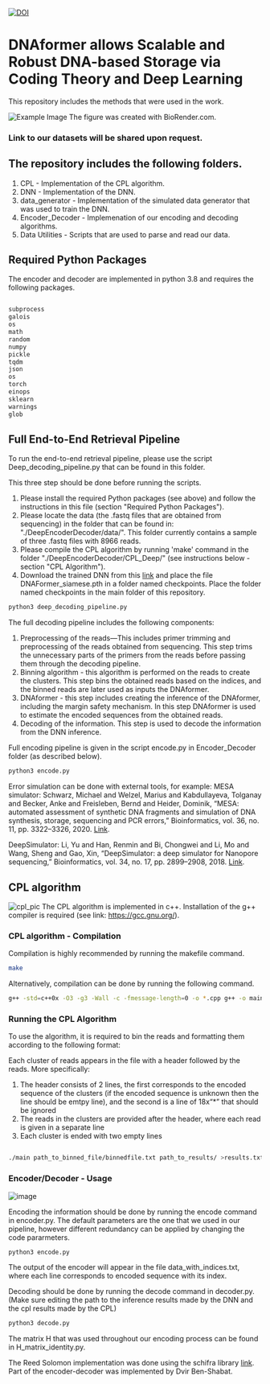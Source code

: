 [![DOI](https://zenodo.org/badge/DOI/10.5281/zenodo.14266018.svg)](https://doi.org/10.5281/zenodo.14266018)

# DNAformer allows Scalable and Robust DNA-based Storage via Coding Theory and Deep Learning 


This repository includes the methods that were used in the work. 

![Example Image](pipeline_(fig1).png)
The figure was created with BioRender.com. 

### Link to our datasets will be shared upon request. 

## The repository includes the following folders. 

1. CPL - Implementation of the CPL algorithm.
2. DNN - Implementation of the DNN. 
3. data_generator - Implementation of the simulated data generator that was used to train the DNN. 
4. Encoder_Decoder - Implemenation of our encoding and decoding algorithms.  
5. Data Utilities - Scripts that are used to parse and read our data.

## Required Python Packages

The encoder and decoder are implemented in python 3.8 and requires the following packages. 
```bash

subprocess
galois
os
math
random
numpy
pickle
tqdm 
json
os
torch
einops
sklearn
warnings
glob


```

## Full End-to-End Retrieval Pipeline

To run the end-to-end retrieval pipeline, please use the script 
Deep_decoding_pipeline.py  that can be found in this folder.

This three step should be done before running the scripts.
1. Please install the required Python packages (see above) and follow the instructions in this file (section "Required Python Packages").
2. Please locate the data (the .fastq files that are obtained from sequencing) in the folder that can be found in: "./DeepEncoderDecoder/data/". This folder currently contains a sample of three .fastq files with 8966 reads.
3. Please compile the CPL algorithm by running 'make' command in the folder "./DeepEncoderDecoder/CPL_Deep/"  (see instructions below - section "CPL Algorithm").
4. Download the trained DNN from this [link](https://drive.google.com/drive/folders/1y3cJ3bJdRcrzmEpzlKIosl-b8N5NXEWJ?usp=sharing) and place the file DNAFormer_siamese.pth in a folder named checkpoints. Place the folder named checkpoints in the main folder of this repository.

```bash
python3 deep_decoding_pipeline.py
```

The full decoding pipeline includes the following components: 
1. Preprocessing of the reads—This includes primer trimming and preprocessing of the reads obtained from sequencing. 
This step trims the unnecessary parts of the primers from the reads before passing them through the decoding pipeline. 
2. Binning algorithm - this algorithm is performed on the reads to create the clusters.
This step bins the obtained reads based on the indices, and the binned reads are later used as inputs the DNAformer. 
3. DNAformer - this step includes creating the inference of the DNAformer, including the margin safety mechanism. 
In this step DNAformer is used to estimate the encoded sequences from the obtained reads. 
4. Decoding of the information. 
This step is used to decode the information from the DNN inference. 



Full encoding pipeline is given in the script encode.py in Encoder_Decoder folder (as described below). 
```bash
python3 encode.py
```

Error simulation can be done with external tools, for example: 
MESA simulator: 
Schwarz, Michael and Welzel, Marius and Kabdullayeva, Tolganay and Becker, Anke and Freisleben, Bernd and Heider, Dominik, “MESA: automated assessment of synthetic DNA fragments and simulation of DNA synthesis, storage, sequencing and PCR errors,” Bioinformatics, vol. 36, no. 11, pp. 3322–3326, 2020. [Link](https://mesa.mosla.de/).

DeepSimulator: 
Li, Yu and Han, Renmin and Bi, Chongwei and Li, Mo and Wang, Sheng and Gao, Xin, “DeepSimulator: a deep simulator for Nanopore sequencing,” Bioinformatics, vol. 34, no. 17, pp. 2899–2908, 2018. [Link](https://github.com/liyu95/DeepSimulator).

## CPL algorithm
![cpl_pic](cpl.png)
The CPL algorithm is implemented in c++. 
Installation of the g++ compiler is required (see link: https://gcc.gnu.org/). 


### CPL algorithm - Compilation

Compilation is highly recommended by running the makefile command. 

```bash
make
```

Alternatively, compilation can be done by running the following command. 

```bash
g++ -std=c++0x -O3 -g3 -Wall -c -fmessage-length=0 -o *.cpp g++ -o main *.o
```


### Running the CPL Algorithm
To use the algorithm, it is required to bin the reads and formatting them according to the following format:

Each cluster of reads appears in the file with a header followed by the reads. More specifically:
1. The header consists of 2 lines, the first corresponds to the encoded sequence of the clusters (if the encoded sequence is unknown then the line should be emtpy line), and the second is a line of 18x“*” that should be ignored
2. The reads in the clusters are provided after the header, where each read is given in a separate line
3. Each cluster is ended with two empty lines


```bash

./main path_to_binned_file/binnedfile.txt path_to_results/ >results.txt

```

### Encoder/Decoder - Usage

![image](encoding.png)

Encoding the information should be done by running the encode command in encoder.py. 
The default parameters are the one that we used in our pipeline, however different redundancy can be applied by changing the code pararmeters. 
```bash
python3 encode.py
```
The output of the encoder will appear in the file data_with_indices.txt, where each line corresponds to encoded sequence with its index. 

Decoding should be done by running the decode command in decoder.py. 
(Make sure editing the path to the inference results made by the DNN and the cpl results made by the CPL)
```bash
python3 decode.py
```

The matrix H that was used throughout our encoding process can be found in H_matrix_identity.py.

The Reed Solomon implementation was done using the schifra library [link](https://www.schifra.com/).
Part of the encoder-decoder was implemented by Dvir Ben-Shabat.
